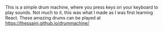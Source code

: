 This is a simple drum machine, where you press keys on your keyboard to play sounds.
Not much to it, this was what I made as I was first learning React.
These amazing drums can be played at https://thessaini.github.io/drummachine/

